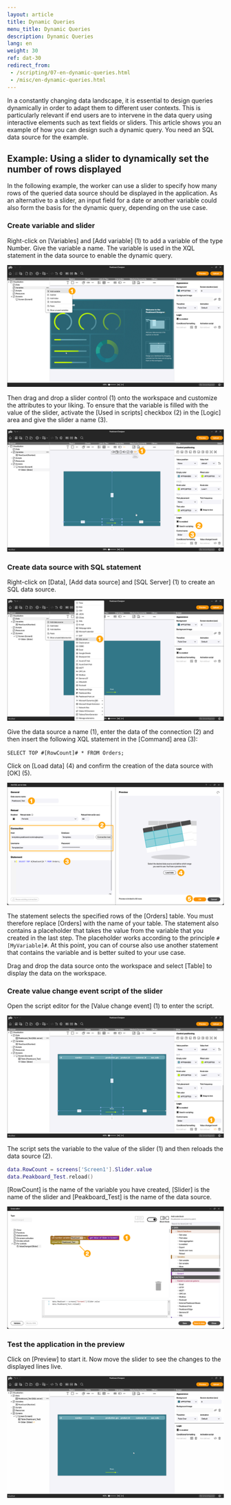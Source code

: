 ```yaml
---
layout: article
title: Dynamic Queries
menu_title: Dynamic Queries
description: Dynamic Queries
lang: en
weight: 30
ref: dat-30
redirect_from:
 - /scripting/07-en-dynamic-queries.html
 - /misc/en-dynamic-queries.html
---
```


In a constantly changing data landscape, it is essential to design queries dynamically in order to adapt them to different user contexts. This is particularly relevant if end users are to intervene in the data query using interactive elements such as text fields or sliders. This article shows you an example of how you can design such a dynamic query. You need an SQL data source for the example.

## Example: Using a slider to dynamically set the number of rows displayed

In the following example, the worker can use a slider to specify how many rows of the queried data source should be displayed in the application. As an alternative to a slider, an input field for a date or another variable could also form the basis for the dynamic query, depending on the use case.

### Create variable and slider

Right-click on [Variables] and [Add variable] (1) to add a variable of the type Number. Give the variable a name. The variable is used in the XQL statement in the data source to enable the dynamic query.

![Add variable](/assets/images/data-sources/dynamic/en_dynamic-01.png)

Then drag and drop a slider control (1) onto the workspace and customize the attributes to your liking.
To ensure that the variable is filled with the value of the slider, activate the [Used in scripts] checkbox (2) in the [Logic] area and give the slider a name (3).

![Add slider](/assets/images/data-sources/dynamic/en_dynamic-02.png)

### Create data source with SQL statement

Right-click on [Data], [Add data source] and [SQL Server] (1) to create an SQL data source.

![Add data source](/assets/images/data-sources/dynamic/en_dynamic-03.png)

Give the data source a name (1), enter the data of the connection (2) and then insert the following XQL statement in the [Command] area (3):

`SELECT TOP #[RowCount]# * FROM Orders;`

Click on [Load data] (4) and confirm the creation of the data source with [OK] (5).

![Configure data source](/assets/images/data-sources/dynamic/en_dynamic-04.png)

The statement selects the specified rows of the [Orders] table. You must therefore replace [Orders] with the name of your table.
The statement also contains a placeholder that takes the value from the variable that you created in the last step. The placeholder works according to the principle `#[MyVariable]#`.
At this point, you can of course also use another statement that contains the variable and is better suited to your use case.

Drag and drop the data source onto the workspace and select [Table] to display the data on the workspace.

### Create value change event script of the slider

Open the script editor for the [Value change event] (1) to enter the script.

![Value change event](/assets/images/data-sources/dynamic/en_dynamic-05.png)

The script sets the variable to the value of the slider (1) and then reloads the data source (2).

```lua
data.RowCount = screens['Screen1'].Slider.value
data.Peakboard_Test.reload()
```

[RowCount] is the name of the variable you have created, [Slider] is the name of the slider and [Peakboard_Test] is the name of the data source.

![Slider script](/assets/images/data-sources/dynamic/en_dynamic-06.png)

### Test the application in the preview

Click on [Preview] to start it. Now move the slider to see the changes to the displayed lines live.

![Preview](/assets/images/data-sources/dynamic/en_dynamic-07.gif)
